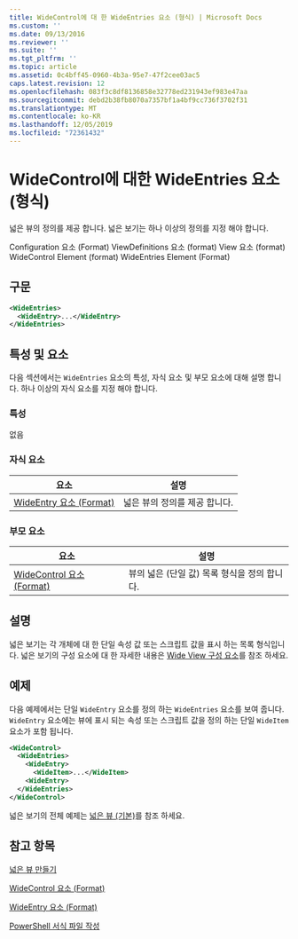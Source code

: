 ```yaml
---
title: WideControl에 대 한 WideEntries 요소 (형식) | Microsoft Docs
ms.custom: ''
ms.date: 09/13/2016
ms.reviewer: ''
ms.suite: ''
ms.tgt_pltfrm: ''
ms.topic: article
ms.assetid: 0c4bff45-0960-4b3a-95e7-47f2cee03ac5
caps.latest.revision: 12
ms.openlocfilehash: 083f3c8df8136858e32778ed231943ef983e47aa
ms.sourcegitcommit: debd2b38fb8070a7357bf1a4bf9cc736f3702f31
ms.translationtype: MT
ms.contentlocale: ko-KR
ms.lasthandoff: 12/05/2019
ms.locfileid: "72361432"
---
```

# <a name="wideentries-element-for-widecontrol-format"></a>WideControl에 대한 WideEntries 요소(형식)

넓은 뷰의 정의를 제공 합니다. 넓은 보기는 하나 이상의 정의를 지정 해야 합니다.

Configuration 요소 (Format) ViewDefinitions 요소 (format) View 요소 (format) WideControl Element (format) WideEntries Element (Format)

## <a name="syntax"></a>구문

```xml
<WideEntries>
  <WideEntry>...</WideEntry>
</WideEntries>

```

## <a name="attributes-and-elements"></a>특성 및 요소

다음 섹션에서는 `WideEntries` 요소의 특성, 자식 요소 및 부모 요소에 대해 설명 합니다. 하나 이상의 자식 요소를 지정 해야 합니다.

### <a name="attributes"></a>특성

없음

### <a name="child-elements"></a>자식 요소

|요소|설명|
|-------------|-----------------|
|[WideEntry 요소 (Format)](./wideentry-element-for-widecontrol-format.md)|넓은 뷰의 정의를 제공 합니다.|

### <a name="parent-elements"></a>부모 요소

|요소|설명|
|-------------|-----------------|
|[WideControl 요소 (Format)](./widecontrol-element-format.md)|뷰의 넓은 (단일 값) 목록 형식을 정의 합니다.|

## <a name="remarks"></a>설명

넓은 보기는 각 개체에 대 한 단일 속성 값 또는 스크립트 값을 표시 하는 목록 형식입니다. 넓은 보기의 구성 요소에 대 한 자세한 내용은 [Wide View 구성 요소](./creating-a-wide-view.md)를 참조 하세요.

## <a name="example"></a>예제

다음 예제에서는 단일 `WideEntry` 요소를 정의 하는 `WideEntries` 요소를 보여 줍니다. `WideEntry` 요소에는 뷰에 표시 되는 속성 또는 스크립트 값을 정의 하는 단일 `WideItem` 요소가 포함 됩니다.

```xml
<WideControl>
  <WideEntries>
    <WideEntry>
      <WideItem>...</WideItem>
    <WideEntry>
  </WideEntries>
</WideControl>
```

넓은 보기의 전체 예제는 [넓은 뷰 (기본)](./wide-view-basic.md)를 참조 하세요.

## <a name="see-also"></a>참고 항목

[넓은 뷰 만들기](./creating-a-wide-view.md)

[WideControl 요소 (Format)](./widecontrol-element-format.md)

[WideEntry 요소 (Format)](./wideentry-element-for-widecontrol-format.md)

[PowerShell 서식 파일 작성](./writing-a-powershell-formatting-file.md)
